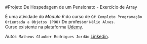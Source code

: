 #Projeto De Hospedagem de um Pensionato - Exercício de Array

É uma atividade do *Módulo 6* do curso de `C# Completo Programação Orientada a Objetos (POO)` Do professor `Nélio Alves`.<br>
Curso existente na plataforma [Udemy](https://www.udemy.com/course/programacao-orientada-a-objetos-csharp/).

Autor: `Matheus Glauber Rodrigues Jordão` [Linkedin](https://www.linkedin.com/in/matheusglauber/).